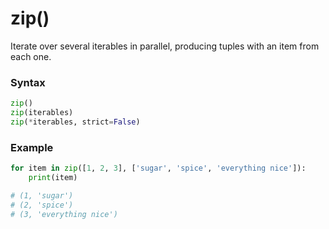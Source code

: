 # zip()

Iterate over several iterables in parallel, producing tuples with an item from each one.

### Syntax

```python
zip()
zip(iterables)
zip(*iterables, strict=False)
```

### Example

```python
for item in zip([1, 2, 3], ['sugar', 'spice', 'everything nice']):
    print(item)

# (1, 'sugar')
# (2, 'spice')
# (3, 'everything nice')
```